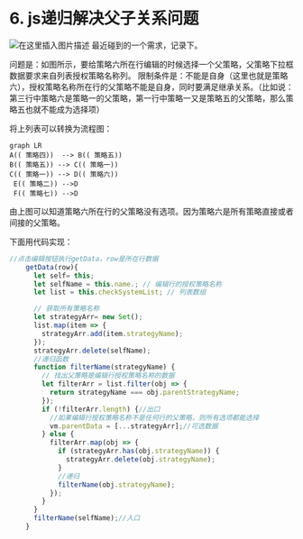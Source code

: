 # 6. js递归解决父子关系问题

![在这里插入图片描述](/Blog/images/blog_JavaScript/20210425172653.jpg)
最近碰到的一个需求，记录下。

问题是：如图所示，要给策略六所在行编辑的时候选择一个父策略，父策略下拉框数据要求来自列表授权策略名称列。
限制条件是：不能是自身（这里也就是策略六），授权策略名称所在行的父策略不能是自身，同时要满足继承关系。（比如说：
第三行中策略六是策略一的父策略，第一行中策略一又是策略五的父策略，那么策略五也就不能成为选择项）


将上列表可以转换为流程图：
```mermaid
graph LR
A(( 策略四))  --> B(( 策略五))
B(( 策略五)) --> C(( 策略一))
C(( 策略一)) --> D(( 策略六))
 E(( 策略二)) -->D
 F(( 策略七)) -->D
```
由上图可以知道策略六所在行的父策略没有选项。因为策略六是所有策略直接或者间接的父策略。

下面用代码实现：

```js
//点击编辑按钮执行getData，row是所在行数据
	getData(row){
	  let self= this;
      let selfName = this.name.; // 编辑行的授权策略名称
      let list = this.checkSystemList; // 列表数组

      // 获取所有策略名称
      let strategyArr= new Set();
      list.map(item => {
        strategyArr.add(item.strategyName);
      });
      strategyArr.delete(selfName);
	  //递归函数
      function filterName(strategyName) {
        // 找出父策略是编辑行授权策略名称的数据
        let filterArr = list.filter(obj => {
          return strategyName === obj.parentStrategyName;
        });
        if (!filterArr.length) {//出口
          //如果编辑行授权策略名称不是任何行的父策略，则所有选项都能选择
          vm.parentData = [...strategyArr];//可选数据
        } else {
          filterArr.map(obj => {
            if (strategyArr.has(obj.strategyName)) {
              strategyArr.delete(obj.strategyName);
            }
            //递归
            filterName(obj.strategyName);
          });
        }
      }
      filterName(selfName);//入口
	}
```